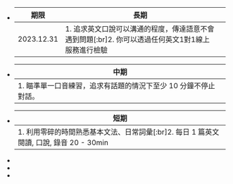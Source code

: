 - |期限|長期||
  |--|--|--|
  |2023.12.31|1. 追求英文口說可以溝通的程度，傳達語意不會遇到問題[:br]2. 你可以透過任何英文1對1線上服務進行檢驗||
- |中期|
  |--|
  |1. 瞄準單一口音練習，追求有話題的情況下至少 10 分鐘不停止對話。|
- |短期|
  |--|
  |1. 利用零碎的時間熟悉基本文法、日常詞彙[:br]2. 每日 1 篇英文閱讀, 口說, 錄音 20 - 30min|
-
-
-